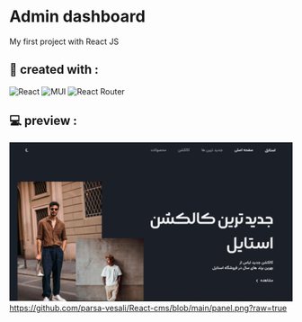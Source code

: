 # Admin dashboard 
My first project with React JS
<br>




<h2>🔧 created with : </h2>

<p align="center">
  
  ![React](https://img.shields.io/badge/react-%2320232a.svg?style=for-the-badge&logo=react&logoColor=%2361DAFB)
  ![MUI](https://img.shields.io/badge/MUI-%230081CB.svg?style=for-the-badge&logo=mui&logoColor=white)
  ![React Router](https://img.shields.io/badge/React_Router-CA4245?style=for-the-badge&logo=react-router&logoColor=white)
  
  
</p>


## 💻 preview :

[![shopping link](https://github.com/parsa-vesali/shopping/blob/main/site-1.PNG)](https://github.com/parsa-vesali/React-cms/blob/main/panel.png?raw=true)https://github.com/parsa-vesali/React-cms/blob/main/panel.png?raw=true
